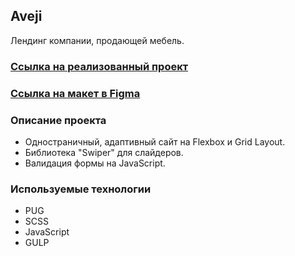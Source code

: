 ## Aveji

Лендинг компании, продающей мебель.

### [Ссылка на реализованный проект](https://lizaelkina.github.io/aveji-markup/ 'Выполненный проект')

### [Ссылка на макет в Figma](https://www.figma.com/design/Mjw3T665A9Wjj2g2LSUYX6/Aveji?node-id=0-1&node-type=canvas&t=Ne7PS0sOlzlWDcBy-0 'Макет в Figma')

### Описание проекта

- Одностраничный, адаптивный сайт на Flexbox и Grid Layout. 
- Библиотека "Swiper" для слайдеров.
- Валидация формы на JavaScript.

### Используемые технологии

- PUG
- SCSS
- JavaScript
- GULP
